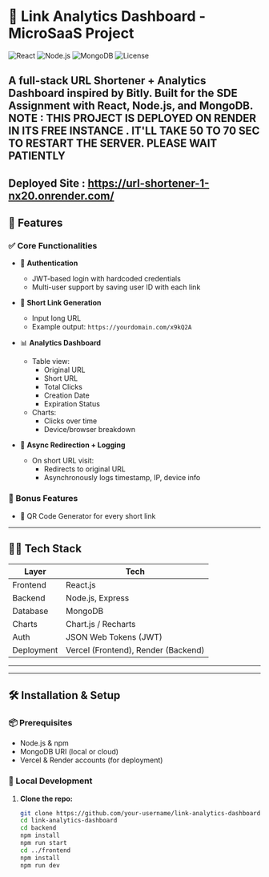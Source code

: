 # 🔗 Link Analytics Dashboard - MicroSaaS Project

![React](https://img.shields.io/badge/frontend-react-blue.svg)
![Node.js](https://img.shields.io/badge/backend-node.js-green.svg)
![MongoDB](https://img.shields.io/badge/database-mongodb-brightgreen.svg)
![License](https://img.shields.io/badge/license-MIT-lightgrey.svg)

A full-stack URL Shortener + Analytics Dashboard inspired by Bitly. Built for the SDE Assignment with **React**, **Node.js**, and **MongoDB**.
NOTE : THIS PROJECT IS DEPLOYED ON RENDER IN ITS FREE INSTANCE . IT'LL TAKE 50 TO 70 SEC TO RESTART THE SERVER. PLEASE WAIT PATIENTLY
---

## Deployed Site : https://url-shortener-1-nx20.onrender.com/

## 🚀 Features

### ✅ Core Functionalities

- 🔐 **Authentication**
  - JWT-based login with hardcoded credentials
  - Multi-user support by saving user ID with each link

- 🔗 **Short Link Generation**
  - Input long URL
  - Example output: `https://yourdomain.com/x9kQ2A`

- 📊 **Analytics Dashboard**
  - Table view:
    - Original URL
    - Short URL
    - Total Clicks
    - Creation Date
    - Expiration Status
  - Charts:
    - Clicks over time
    - Device/browser breakdown

- 🔄 **Async Redirection + Logging**
  - On short URL visit:
    - Redirects to original URL
    - Asynchronously logs timestamp, IP, device info

### 🎁 Bonus Features

- 📸 QR Code Generator for every short link

---

## 🧑‍💻 Tech Stack

| Layer        | Tech                          |
|--------------|-------------------------------|
| Frontend     | React.js|
| Backend      | Node.js, Express              |
| Database     | MongoDB                       |
| Charts       | Chart.js / Recharts           |
| Auth         | JSON Web Tokens (JWT)         |
| Deployment   | Vercel (Frontend), Render (Backend) |

---


---

## 🛠️ Installation & Setup

### 📦 Prerequisites

- Node.js & npm
- MongoDB URI (local or cloud)
- Vercel & Render accounts (for deployment)

### 🚧 Local Development

1. **Clone the repo:**
   ```bash
   git clone https://github.com/your-username/link-analytics-dashboard.git
   cd link-analytics-dashboard
   cd backend
   npm install
   npm run start
   cd ../frontend
   npm install
   npm run dev
